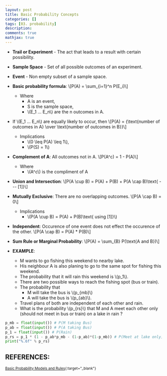 ```yaml
---
layout: post
title: Basic Probability Concepts
categories: []
tags: [03. probability]
description:
comments: true
mathjax: true
---
```


* **Trail or Experiment** - The act that leads to a result with certain possibility.
* **Sample Space**	- Set of all possible outcomes of an experiment.
* **Event** -	Non empty subset of a sample space.

* **Basic probability formula**:
\\[P(A) = \sum_{i=1}^n P(E_i)\\]
  * Where
    * A is an event,
    * S is the sample space,
    * \\(E_1 ... E_n\\) are the n outcomes in A.

* If \\(E_1 ... E_n\\) are equally likely to occur, then 
\\[P(A) = {\text{number of outcomes in A} \over \text{number of outcomes in B}}\\]
  * Implications
    * \\(0 \leq P(A) \leq 1\\),
    * \\(P(S) = 1\\)

* **Complement of A**: All outcomes not in A.
\\[P(A^c) = 1 - P(A)\\]
  * Where
    * \\(A^c\\) is the compliment of A

* **Union and Intersection**:
  \\[P(A \cup B) = P(A) + P(B) + P(A \cap B)\text{ --- [1]}\\]

* **Mutually Exclusive**: There are no overlapping outcomes.
\\[P(A \cap B) = 0\\]
  * Implications
    * \\(P(A \cup B) = P(A) + P(B)\text{ using [1]}\\)

* **Independent**: Occurence of one event does not effect the occurence of the other.
\\[P(A \cap B) = P(A) * P(B)\\]

* **Sum Rule or Marginal Probability**:
\\[P(A) = \sum_{B} P(\text{A and B})\\]

* **EXAMPLE**:
  * M wants to go fishing this weekend to nearby lake.
  * His neighbour A is also planing to go to the same spot for fishing this weekend.
  * The probability that it will rain this weekend is \\(p_1\\).
  * There are two possible ways to reach the fishing spot (bus or train).
  * The probability that
    * M will take the bus is \\(p_{mb}\\)
    * A will take the bus is \\(p_{ab}\\).
  * Travel plans of both are independent of each other and rain.
  * What is the probability \\(p_{rs}\\) that M and A meet each other only (should not meet in bus or train) on a lake in rain ?

```python
p_mb = float(input()) # P(M taking Bus)
p_ab = float(input()) # P(A taking Bus)
p_1 = float(input()) # P(Rain)
p_rs = p_1 * (1 - p_ab*p_mb - (1-p_ab)*(1-p_mb)) # P(Meet at lake only)
print("%.6f" % p_rs)
```

## REFERENCES:

<small>[Basic Probability Models and Rules](https://www.hackerearth.com/practice/machine-learning/prerequisites-of-machine-learning/basic-probability-models-and-rules/tutorial/){:target="_blank"}</small>
